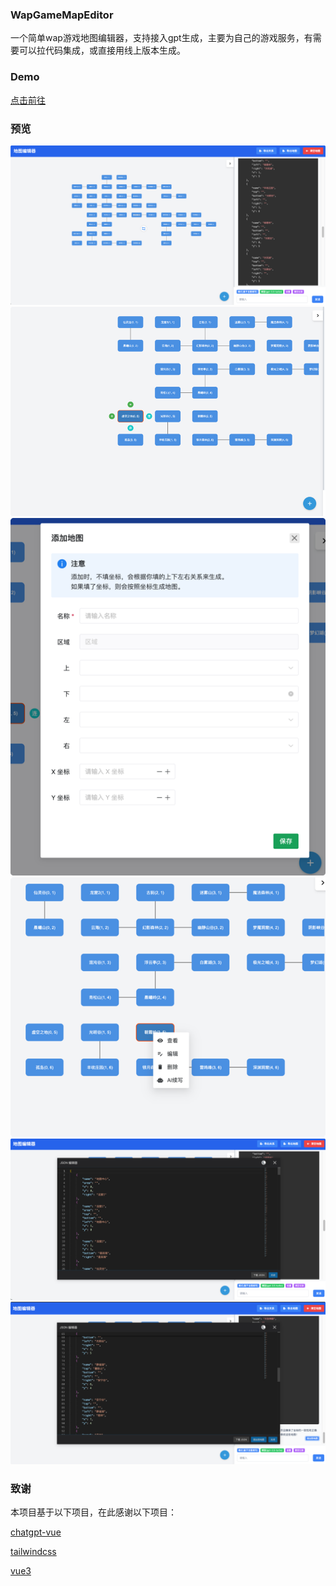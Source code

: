 ### WapGameMapEditor

一个简单wap游戏地图编辑器，支持接入gpt生成，主要为自己的游戏服务，有需要可以拉代码集成，或直接用线上版本生成。

### Demo

[点击前往](https://wmap.yux.cool/)

### 预览
![主页](img/preview.png)
![添加地图和连接](img/add_map_and_link.png)
![添加地图](img/add_map.png)
![右键菜单](img/menu.png)
![导出](img/export.png)
![导入](img/import.png)


### 致谢
本项目基于以下项目，在此感谢以下项目：

[chatgpt-vue](https://github.com/lianginx/chatgpt-vue)

[tailwindcss](https://tailwindcss.com/)

[vue3](https://vuejs.org/)
